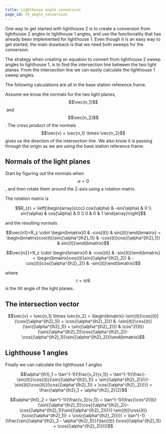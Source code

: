 ```yaml
---
title: Lighthouse angle conversion
page_id: lh_angle_conversion
---
```


One way to get started with lighthouse 2 is to create a conversion from lighthouse 2 angles to lighthouse 1 angles, and
use the functionality that has already been implemented for lighthouse 1. Even though it is an easy way to get started,
the main drawback is that we need both sweeps for the conversion.

The strategy when creating an equation to convert from lighthouse 2 sweep angles to lighthouse 1, is to find the intersection
line between the two light planes. From the intersection line we can easily calculate the lighthouse 1 sweep angles.

The following calculations are all in the base station reference frame.

Assume we know the normals for the two light planes, $$\vec{n_1}$$ and $$\vec{n_2}$$. The cross product of the normals $$\vec{v} = \vec{n_1} \times \vec{n_2}$$
gives us the direction of the intersection line. We also know it is passing through the origin as we are using the base station
reference frame.

## Normals of the light planes

Start by figuring out the normals when $$\alpha=0$$, and then rotate them around the Z-axis using a rotation matrix.

The rotation matrix is

$$R_{z} = \left[\begin{array}{ccc}
cos{\alpha} & -sin{\alpha} & 0 \\
sin{\alpha} & cos{\alpha} & 0 \\
0 & 0 & 1
\end{array}\right]$$

and the resulting normals

$$\vec{n1}=R_z \cdot \begin{bmatrix}0 & -cos{(t)} & sin{(t)}\end{bmatrix} = \begin{bmatrix}cos{(t)}sin{(\alpha^{lh2}_1)} & -cos{(t)}cos{(\alpha^{lh2}_1)} & sin{(t)}\end{bmatrix}$$

$$\vec{n2}=R_z \cdot \begin{bmatrix}0 & -cos{(t)} & -sin{(t)}\end{bmatrix} = \begin{bmatrix}cos{(t)}sin{(\alpha^{lh2}_2)} & -cos{(t)}cos{(\alpha^{lh2}_2)} & -sin{(t)}\end{bmatrix}$$

where $$t=\pi/6$$ is the tilt angle of the light planes.


## The intersection vector

$$\vec{v} = \vec{n_1} \times \vec{n_2} = \begin{bmatrix}-\sin{(t)}\cos{(t)}(\cos{(\alpha^{lh2}_1)} + \cos{(\alpha^{lh2}_2)}) & -\sin{(t)}\cos{(t)}(\sin{(\alpha^{lh2}_1)} + \sin{(\alpha^{lh2}_2)}) & \cos^2{(t)}(\sin{(\alpha^{lh2}_1)}\cos{(\alpha^{lh2}_2)}-\cos{(\alpha^{lh2}_1)}\sin{(\alpha^{lh2}_2)})\end{bmatrix}$$

## Lighthouse 1 angles

Finally we can calculate the lighthouse 1 angles

$$\alpha^{lh1}_1 = \tan^{-1}(\frac{v_2}{v_1}) = \tan^{-1}(\frac{-\sin{(t)}\cos{(t)}(\sin{(\alpha^{lh2}_1)} + \sin{(\alpha^{lh2}_2)})}{-\sin{(t)}\cos{(t)}(\cos{(\alpha^{lh2}_1)} + \cos{(\alpha^{lh2}_2)})}) = \frac{\alpha^{lh2}_1 + \alpha^{lh2}_2}{2}$$

$$\alpha^{lh1}_2 = \tan^{-1}(\frac{v_3}{v_1}) =
\tan^{-1}(\frac{\cos^2{(t)}(\sin{(\alpha^{lh2}_1)}\cos{(\alpha^{lh2}_2)}-\cos{(\alpha^{lh2}_1)}\sin{(\alpha^{lh2}_2)})}{-\sin{(t)}\cos{(t)}(\cos{(\alpha^{lh2}_1)} + \cos{(\alpha^{lh2}_2)})}) =
\tan^{-1}(\frac{\sin{(\alpha^{lh2}_2 - \alpha^{lh2}_1)}}{\tan{(t)} (\cos{(\alpha^{lh2}_1)} + \cos{(\alpha^{lh2}_2)})})$$
